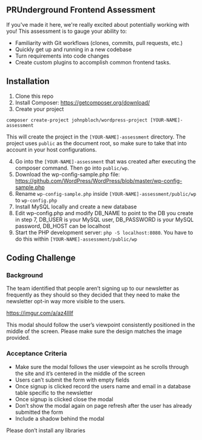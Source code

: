 ## PRUnderground Frontend Assessment

If you've made it here, we're really excited about potentially working with you!
This assessment is to gauge your ability to:

- Familiarity with Git workflows (clones, commits, pull requests, etc.)
- Quickly get up and running in a new codebase
- Turn requirements into code changes
- Create custom plugins to accomplish common frontend tasks.

## Installation

1. Clone this repo
2. Install Composer: https://getcomposer.org/download/
3. Create your project

```
composer create-project johnpbloch/wordpress-project [YOUR-NAME]-assessment
```

This will create the project in the `[YOUR-NAME]-assessment` directory. The project uses `public` as the document root, so make sure to take that into account in your host configurations.

4. Go into the `[YOUR-NAME]-assessment` that was created after executing the composer command. Then go into `public/wp`.
5. Download the wp-config-sample.php file: https://github.com/WordPress/WordPress/blob/master/wp-config-sample.php
6. Rename `wp-config-sample.php` inside `[YOUR-NAME]-assessment/public/wp` to `wp-config.php`
7. Install MySQL locally and create a new database
8. Edit wp-config.php and modify DB_NAME to point to the DB you create in step 7, DB_USER is your MySQL user, DB_PASSWORD is your MySQL password, DB_HOST can be localhost
9. Start the PHP development server: `php -S localhost:8080`. You have to do this within `[YOUR-NAME]-assessment/public/wp`

## Coding Challenge

### Background
The team identified that people aren’t signing up to our newsletter as frequently as they should so they decided that they need to make the newsletter opt-in way more visible to the users.

https://imgur.com/a/az4IIIf

This modal should follow the user’s viewpoint consistently positioned in the middle of the screen. Please make sure the design matches the image provided.

### Acceptance Criteria

* Make sure the modal follows the user viewpoint as he scrolls through the site and it’s centered in the middle of the screen
* Users can’t submit the form with empty fields
* Once signup is clicked record the users name and email in a database table specific to the newsletter
* Once signup is clicked close the modal 
* Don’t show the modal again on page refresh after the user has already submitted the form
* Include a shadow behind the modal

Please don’t install any libraries

